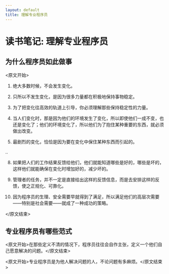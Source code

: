 ```yaml
---
layout: default
title: 理解专业程序员
---
```


# 读书笔记: 理解专业程序员


## 为什么程序员如此做事

<原文开始>
1. 绝大多数时候，不会发生变化。

2. 只所以不发生变化，是因为很多力量都在积极地保持事物稳定。

3. 为了把变化往高效的轨道上引导，你必须理解那些保持稳定性的力量。

4. 当人们变化时，那是因为他们的环境发生了变化，所以即使他们一成不变，也还是变化了；他们的环境变化了，所以他们为了抱住某种重要的东西，就必须做出改变。

5. 最剧烈的变化，恰恰是因为要在变化中保住某种东西而引起的。

..

8. 如果把人们的工作结果反馈给他们，他们就能知道哪些是好的，哪些是坏的，这样他们就能确保在变化时增加好的，减少坏的。

9. 管理者的任务，并不一定是直接给出这样的反馈信息，而是去安排这样的反馈，使之正规化、可靠化。

10. 因为程序员的生理、安全需要早就得到了满足，所以满足他们的高层次需要——特别是社会需要——就成了一种成功的策略。

</原文结束>
## 专业程序员有哪些范式

<原文开始>在那些定义不清的情况下，程序员往往会自作主张，定义一个他们自己愿意解决的问题。</原文结束>

<原文开始>专业程序员是为他人解决问题的人，不论问题有多麻烦。</原文结束>

